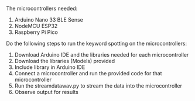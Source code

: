 The microcontrollers needed:
1.  Arduino Nano 33 BLE Sense
2.  NodeMCU ESP32
3.  Raspberry Pi Pico 


Do the following steps to run the keyword spotting on the microcontrollers:
1.  Download Arduino IDE and the libraries needed for each microcontroller
2.  Download the libraries (Models) provided
3.  Include library in Arduino IDE
4.  Connect a microcontroller and run the provided code for that microcontroller
5.  Run the streamdatawav.py to stream the data into the microcontroller
6.  Observe output for results
